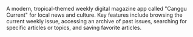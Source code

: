 A modern, tropical-themed weekly digital magazine app called "Canggu Current" for local news and culture. Key features include browsing the current weekly issue, accessing an archive of past issues, searching for specific articles or topics, and saving favorite articles.
